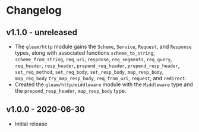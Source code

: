 # Changelog

## v1.1.0 - unreleased

- The `gleam/http` module gains the `Scheme`, `Service`, `Request`, and
  `Response` types, along with associated functions `scheme_to_string`,
  `scheme_from_string`, `req_uri`, `response`, `req_segments`, `req_query`,
  `req_header`, `resp_header`, `prepend_req_header`, `prepend_resp_header`,
  `set_req_method`, `set_req_body`, `set_resp_body`, `map_resp_body`,
  `map_req_body` `try_map_resp_body`, `req_from_uri`, `request`, and
  `redirect`.
- Created the `gleam/http/middleware` module with the `Middleware` type and
  the `prepend_resp_header`, `map_resp_body` type.

## v1.0.0 - 2020-06-30

- Initial release
